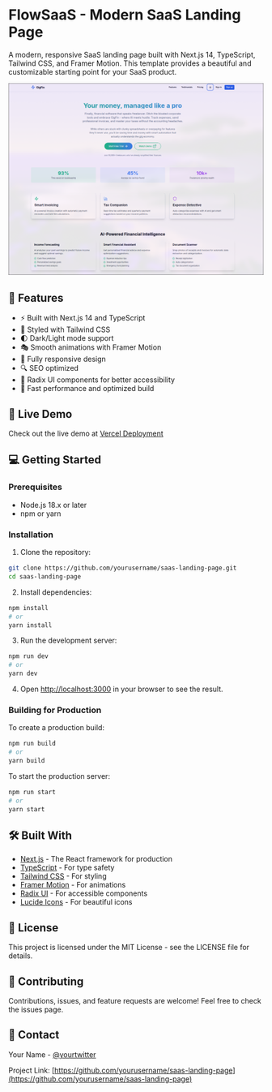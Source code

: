 # FlowSaaS - Modern SaaS Landing Page

A modern, responsive SaaS landing page built with Next.js 14, TypeScript, Tailwind CSS, and Framer Motion. This template provides a beautiful and customizable starting point for your SaaS product.

![Landing Page Screenshot](./swappy-20250516-103139.png)

## 🌟 Features

- ⚡️ Built with Next.js 14 and TypeScript
- 🎨 Styled with Tailwind CSS
- 🌓 Dark/Light mode support
- 🎭 Smooth animations with Framer Motion
- 📱 Fully responsive design
- 🔍 SEO optimized
- 🎯 Radix UI components for better accessibility
- 🚀 Fast performance and optimized build

## 🚀 Live Demo

Check out the live demo at [Vercel Deployment](https://your-vercel-url-here)

## 💻 Getting Started

### Prerequisites

- Node.js 18.x or later
- npm or yarn

### Installation

1. Clone the repository:
```bash
git clone https://github.com/yourusername/saas-landing-page.git
cd saas-landing-page
```

2. Install dependencies:
```bash
npm install
# or
yarn install
```

3. Run the development server:
```bash
npm run dev
# or
yarn dev
```

4. Open [http://localhost:3000](http://localhost:3000) in your browser to see the result.

### Building for Production

To create a production build:

```bash
npm run build
# or
yarn build
```

To start the production server:

```bash
npm run start
# or
yarn start
```

## 🛠️ Built With

- [Next.js](https://nextjs.org/) - The React framework for production
- [TypeScript](https://www.typescriptlang.org/) - For type safety
- [Tailwind CSS](https://tailwindcss.com/) - For styling
- [Framer Motion](https://www.framer.com/motion/) - For animations
- [Radix UI](https://www.radix-ui.com/) - For accessible components
- [Lucide Icons](https://lucide.dev/) - For beautiful icons

## 📝 License

This project is licensed under the MIT License - see the LICENSE file for details.

## 🤝 Contributing

Contributions, issues, and feature requests are welcome! Feel free to check the issues page.

## 📧 Contact

Your Name - [@yourtwitter](https://twitter.com/yourtwitter)

Project Link: [https://github.com/yourusername/saas-landing-page](https://github.com/yourusername/saas-landing-page) 